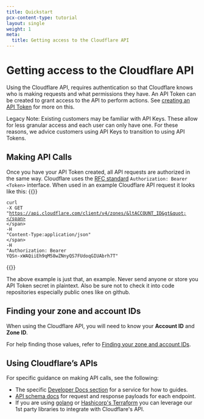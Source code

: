 ```yaml
---
title: Quickstart
pcx-content-type: tutorial
layout: single
weight: 1
meta:
  title: Getting access to the Cloudflare API
---
```


# Getting access to the Cloudflare API

Using the Cloudflare API, requires authentication so that Cloudflare knows who is making requests and what permissions they have. An API Token can be created to grant access to the API to perform actions. See [creating an API Token](/api/tokens/create/) for more on this.

Legacy Note: Existing customers may be familiar with API Keys. These allow for less granular access and each user can only have one. For these reasons, we advice customers using API Keys to transition to using API Tokens.

## Making API Calls

Once you have your API Token created, all API requests are authorized in the same way. Cloudflare uses the [RFC standard](https://tools.ietf.org/html/rfc6750#section-2.1) `Authorization: Bearer <Token>` interface. When used in an example Cloudflare API request it looks like this:
{{<raw>}}<pre class="CodeBlock CodeBlock-with-rows CodeBlock-scrolls-horizontally CodeBlock-is-light-in-light-theme CodeBlock--language-bash" language="bash"><code><span class="CodeBlock--rows"><span class="CodeBlock--rows-content"><span class="CodeBlock--row"><span class="CodeBlock--row-indicator"></span><div class="CodeBlock--row-content"><span class="CodeBlock--token-function">curl</span><span class="CodeBlock--token-plain"> -X GET </span><span class="CodeBlock--token-string">&quot;https://api.cloudflare.com/client/v4/zones/&ltACCOUNT_ID&gt&quot;</span><span class="CodeBlock--token-plain"> </span><span class="CodeBlock--token-punctuation">\</span></div></span><span class="CodeBlock--row"><span class="CodeBlock--row-indicator"></span><div class="CodeBlock--row-content"><span class="CodeBlock--token-plain">-H </span><span class="CodeBlock--token-string">&quot;Content-Type:application/json&quot;</span><span class="CodeBlock--token-plain"> </span><span class="CodeBlock--token-punctuation">\</span></div></span><span class="CodeBlock--row"><span class="CodeBlock--row-indicator"></span><div class="CodeBlock--row-content"><span class="CodeBlock--token-plain">-H </span><span class="CodeBlock--token-string">&quot;Authorization: Bearer YQSn-xWAQiiEh9qM58wZNnyQS7FUdoqGIUAbrh7T&quot;</span><span class="CodeBlock--token-plain">
</span></div></span></span></span></code></pre>{{</raw>}}

The above example is just that, an example. Never send anyone or store you API Token secret in plaintext. Also be sure not to check it into code repositories especially public ones like on github.

## Finding your zone and account IDs

When using the Cloudflare API, you will need to know your **Account ID** and **Zone ID**.

For help finding those values, refer to [Finding your zone and account IDs](/fundamentals/get-started/basic-tasks/find-account-and-zone-ids/).

## Using Cloudflare’s APIs

For specific guidance on making API calls, see the following:

*   The specific [Developer Docs section](/) for a service for how to guides.
*   [API schema docs](https://api.cloudflare.com) for request and response payloads for each endpoint.
*   If you are using [golang](https://github.com/cloudflare/cloudflare-go) or [Hashicorp's Terraform](https://github.com/cloudflare/terraform-provider-cloudflare) you can leverage our 1st party libraries to integrate with Cloudflare's API.
